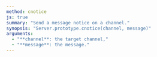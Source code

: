```yaml
---
method: cnotice
js: true
summary: "Send a message notice on a channel."
synopsis: "Server.prototype.cnotice(channel, message)"
arguments:
  - "**channel**: the target channel,"
  - "**message**: the message."
---
```

